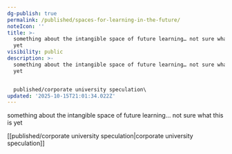 ```yaml
---
dg-publish: true
permalink: /published/spaces-for-learning-in-the-future/
noteIcon: ''
title: >-
  something about the intangible space of future learning… not sure what this is
  yet
visibility: public
description: >-
  something about the intangible space of future learning… not sure what this is
  yet


  published/corporate university speculation\
updated: '2025-10-15T21:01:34.022Z'
---
```


something about the intangible space of future learning… not sure what this is yet

[[published/corporate university speculation\|corporate university speculation]]

